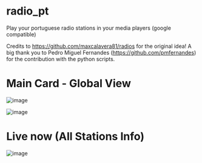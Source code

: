 # radio_pt
Play your portuguese radio stations in your media players (google compatible)

Credits to https://github.com/maxcalavera81/radios for the original idea!
A big thank you to Pedro Miguel Fernandes (https://github.com/pmfernandes) for the contribution with the python scripts.

# Main Card - Global View

![image](https://user-images.githubusercontent.com/74264882/113280023-b3fb0e00-92db-11eb-95f8-15b78891ace8.png)

![image](https://user-images.githubusercontent.com/74264882/113280115-d12fdc80-92db-11eb-9597-d6629372e797.png)


# Live now (All Stations Info)

![image](https://user-images.githubusercontent.com/74264882/112849065-9c841100-90a0-11eb-90f8-0972fd687fb9.png)


